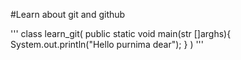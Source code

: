 #Learn about git and github

'''
class learn_git(
    public static void main(str []arghs){
        System.out.println("Hello purnima dear");
    }
)
'''